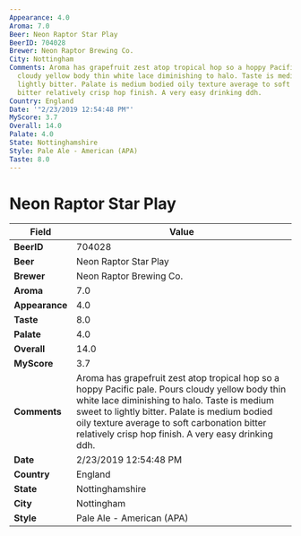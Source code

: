 ```yaml
---
Appearance: 4.0
Aroma: 7.0
Beer: Neon Raptor Star Play
BeerID: 704028
Brewer: Neon Raptor Brewing Co.
City: Nottingham
Comments: Aroma has grapefruit zest atop tropical hop so a hoppy Pacific pale. Pours
  cloudy yellow body thin white lace diminishing to halo. Taste is medium sweet to
  lightly bitter. Palate is medium bodied oily texture average to soft carbonation
  bitter relatively crisp hop finish. A very easy drinking ddh.
Country: England
Date: '"2/23/2019 12:54:48 PM"'
MyScore: 3.7
Overall: 14.0
Palate: 4.0
State: Nottinghamshire
Style: Pale Ale - American (APA)
Taste: 8.0
---
```


# Neon Raptor Star Play

| Field         | Value |
|---------------|-------|
| **BeerID** | 704028 |
| **Beer** | Neon Raptor Star Play |
| **Brewer** | Neon Raptor Brewing Co. |
| **Aroma** | 7.0 |
| **Appearance** | 4.0 |
| **Taste** | 8.0 |
| **Palate** | 4.0 |
| **Overall** | 14.0 |
| **MyScore** | 3.7 |
| **Comments** | Aroma has grapefruit zest atop tropical hop so a hoppy Pacific pale. Pours cloudy yellow body thin white lace diminishing to halo. Taste is medium sweet to lightly bitter. Palate is medium bodied oily texture average to soft carbonation bitter relatively crisp hop finish. A very easy drinking ddh. |
| **Date** | 2/23/2019 12:54:48 PM |
| **Country** | England |
| **State** | Nottinghamshire |
| **City** | Nottingham |
| **Style** | Pale Ale - American (APA) |
